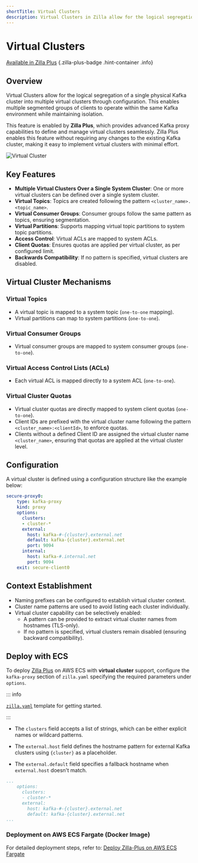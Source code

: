 ```yaml
---
shortTitle: Virtual Clusters
description: Virtual Clusters in Zilla allow for the logical segregation of a single Kafka cluster.
---
```


# Virtual Clusters

[Available in Zilla Plus](https://www.aklivity.io/products/zilla-plus)
{.zilla-plus-badge .hint-container .info}

## Overview
Virtual Clusters allow for the logical segregation of a single physical Kafka cluster into multiple virtual clusters through configuration. This enables multiple segmented groups of clients to operate within the same Kafka environment while maintaining isolation.

This feature is enabled by **Zilla Plus**, which provides advanced Kafka proxy capabilities to define and manage virtual clusters seamlessly. Zilla Plus enables this feature without requiring any changes to the existing Kafka cluster, making it easy to implement virtual clusters with minimal effort.

![Virtual Cluster](/virtual-cluster.png)

## Key Features
- **Multiple Virtual Clusters Over a Single System Cluster**: One or more virtual clusters can be defined over a single system cluster.
- **Virtual Topics**: Topics are created following the pattern `<cluster_name>.<topic_name>`.
- **Virtual Consumer Groups**: Consumer groups follow the same pattern as topics, ensuring segmentation.
- **Virtual Partitions**: Supports mapping virtual topic partitions to system topic partitions.
- **Access Control**: Virtual ACLs are mapped to system ACLs.
- **Client Quotas**: Ensures quotas are applied per virtual cluster, as per configured limit.
- **Backwards Compatibility**: If no pattern is specified, virtual clusters are disabled.

## Virtual Cluster Mechanisms

### Virtual Topics
- A virtual topic is mapped to a system topic (`one-to-one` mapping).
- Virtual partitions can map to system partitions (`one-to-one`).

### Virtual Consumer Groups
- Virtual consumer groups are mapped to system consumer groups (`one-to-one`).

### Virtual Access Control Lists (ACLs)
- Each virtual ACL is mapped directly to a system ACL (`one-to-one`).

### Virtual Cluster Quotas
- Virtual cluster quotas are directly mapped to system client quotas (`one-to-one`).
- Client IDs are prefixed with the virtual cluster name following the pattern `<cluster_name>:<clientId>`, to enforce quotas.
- Clients without a defined Client ID are assigned the virtual cluster name `<cluster_name>`, ensuring that quotas are applied at the virtual cluster level.

## Configuration
A virtual cluster is defined using a configuration structure like the example below:

```yaml
secure-proxy0:
    type: kafka-proxy
    kind: proxy
    options:
      clusters:
      - cluster-*
      external:
        host: kafka-#-{cluster}.external.net
        default: kafka-{cluster}.external.net
        port: 9094
      internal:
        host: kafka-#.internal.net
        port: 9094
    exit: secure-client0
```

## Context Establishment
- Naming prefixes can be configured to establish virtual cluster context.
- Cluster name patterns are used to avoid listing each cluster individually.
- Virtual cluster capability can be selectively enabled:
  - A pattern can be provided to extract virtual cluster names from hostnames (TLS-only).
  - If no pattern is specified, virtual clusters remain disabled (ensuring backward compatibility).

## Deploy with ECS

To deploy [Zilla Plus](https://www.aklivity.io/products/zilla-plus) on AWS ECS with **virtual cluster** support, configure the `kafka-proxy` section of `zilla.yaml` specifying the required parameters under `options`.

::: info

[`zilla.yaml`](https://github.com/aklivity/zilla-plus-aws-templates/blob/main/amazon-msk/cdk/secure-public-access/zilla.yaml.mustache) template for getting started.

:::

- The `clusters` field accepts a list of strings, which can be either explicit names or wildcard patterns.

- The `external.host` field defines the hostname pattern for external Kafka clusters using `{cluster}` as a placeholder.

- The `external.default` field specifies a fallback hostname when `external.host` doesn't match.

```yaml
...
    options:
      clusters:
      - cluster-*
      external:
        host: kafka-#-{cluster}.external.net
        default: kafka-{cluster}.external.net
...
```

### Deployment on AWS ECS Fargate (Docker Image)

For detailed deployment steps, refer to: [Deploy Zilla-Plus on AWS ECS Fargate](/deployment/zilla-plus-in-production/zilla-plus-on-aws-ecs-fargate.md)
